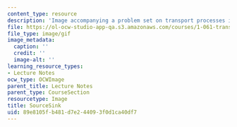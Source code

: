 ```yaml
---
content_type: resource
description: 'Image accompanying a problem set on transport processes in the environment. '
file: https://ol-ocw-studio-app-qa.s3.amazonaws.com/courses/1-061-transport-processes-in-the-environment-fall-2008/89e8105fb481d7e244093f0d1ca40df7_SourceSink.gif
file_type: image/gif
image_metadata:
  caption: ''
  credit: ''
  image-alt: ''
learning_resource_types:
- Lecture Notes
ocw_type: OCWImage
parent_title: Lecture Notes
parent_type: CourseSection
resourcetype: Image
title: SourceSink
uid: 89e8105f-b481-d7e2-4409-3f0d1ca40df7
---
```

